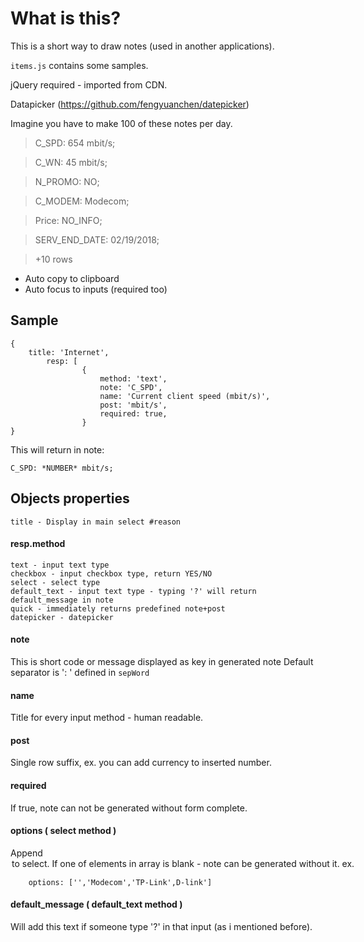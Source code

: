 # What is this?
This is a short way to draw notes (used in another applications).

`items.js` contains some samples.

jQuery required - imported from CDN.

Datapicker (https://github.com/fengyuanchen/datepicker)

Imagine you have to make 100 of these notes per day.

>C_SPD: 654 mbit/s;

>C_WN: 45 mbit/s;

>N_PROMO: NO;

>C_MODEM: Modecom;

>Price: NO_INFO;

>SERV_END_DATE: 02/19/2018;

> +10 rows


* Auto copy to clipboard
* Auto focus to inputs (required too)


## Sample


```
{
	title: 'Internet',
		resp: [
				{
					method: 'text',
					note: 'C_SPD',
					name: 'Current client speed (mbit/s)',
					post: 'mbit/s',
					required: true,
				}
}
```
This will return in note:
```
C_SPD: *NUMBER* mbit/s;
```

## Objects properties
	title - Display in main select #reason
	
#### resp.method
	
	text - input text type
	checkbox - input checkbox type, return YES/NO
	select - select type
	default_text - input text type - typing '?' will return default_message in note
	quick - immediately returns predefined note+post
	datepicker - datepicker
	
#### note

This is short code or message displayed as key in generated note
Default separator is ': ' defined in `sepWord`

#### name

Title for every input method - human readable.

#### post

Single row suffix, ex. you can add currency to inserted number.

#### required

If true, note can not be generated without form complete.

#### options ( select method )
Append <option> to select.
If one of elements in array is blank - note can be generated without it.
ex.
```
	options: ['','Modecom','TP-Link',D-link']
```

#### default_message ( default_text method )

Will add this text if someone type '?' in that input (as i mentioned before).

